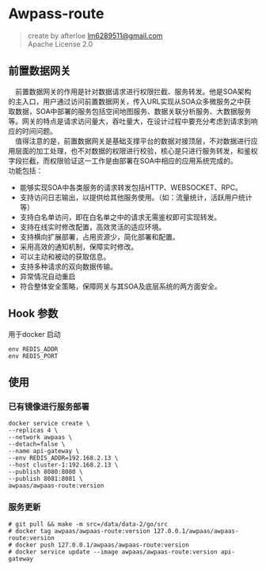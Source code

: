 # Awpass-route

> create by afterloe <lm6289511@gmail.com>  
> Apache License 2.0

## 前置数据网关
&emsp;前置数据网关的作用是针对数据请求进行权限拦截、服务转发。他是SOA架构的主入口，用户通过访问前置数据网关，传入URL实现从SOA众多微服务之中获取数据，SOA中部署的服务包括空间地图服务、数据关联分析服务、大数据服务等。网关的特点是请求访问量大，吞吐量大，在设计过程中要充分考虑到请求到响应的时间问题。  
&emsp;值得注意的是，前置数据网关是基础支撑平台的数据对接顶层，不对数据进行应用层面的加工处理，也不对数据的权限进行校验，核心是只进行服务转发，和鉴权字段拦截，而权限验证这一工作是由部署在SOA中相应的应用系统完成的。  
功能包括：
* 能够实现SOA中各类服务的请求转发包括HTTP、WEBSOCKET、RPC。
* 支持访问日志输出，以提供给其他服务使用。（如：流量统计，活跃用户统计等）
* 支持白名单访问，即在白名单之中的请求无需鉴权即可实现转发。
* 支持在线实时修改配置，高效灵活的适应环境。
* 支持横向扩展部署，占用资源少，简化部署和配置。
* 采用高效的通知机制，保障实时修改。
* 可以主动和被动的获取信息。
* 支持多种请求的双向数据传输。
* 异常情况自动重启
* 符合整体安全策略，保障网关与其SOA及底层系统的两方面安全。

## Hook 参数
用于docker 启动
```sbtshell
env REDIS_ADDR
env REDIS_PORT
```

## 使用
### 已有镜像进行服务部署
```sbtshell
docker service create \
--replicas 4 \
--network awpaas \
--detach=false \
--name api-gateway \
--env REDIS_ADDR=192.168.2.13 \
--host cluster-1:192.168.2.13 \
--publish 8080:8080 \
--publish 8081:8081 \
awpaas/awpaas-route:version
```
### 服务更新
```sbtshell
# git pull && make -m src=/data/data-2/go/src
# docker tag awpaas/awpaas-route:version 127.0.0.1/awpaas/awpaas-route:version
# docker push 127.0.0.1/awpaas/awpaas-route:version
# docker service update --image awpaas/awpaas-route:version api-gateway
```
